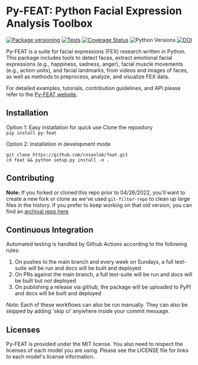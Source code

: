 # Py-FEAT: Python Facial Expression Analysis Toolbox
[![Package versioning](https://img.shields.io/pypi/v/py-feat.svg)](https://pypi.org/project/py-feat/)
[![Tests](https://github.com/cosanlab/py-feat/actions/workflows/tests_and_docs.yml/badge.svg)](https://github.com/cosanlab/py-feat/actions/workflows/tests_and_docs.yml)
[![Coverage Status](https://coveralls.io/repos/github/cosanlab/py-feat/badge.svg?branch=master)](https://coveralls.io/github/cosanlab/py-feat?branch=master)
![Python Versions](https://img.shields.io/badge/python-3.7%20%7C%203.8%20%7C%203.9-blue)
[![DOI](https://zenodo.org/badge/118517740.svg)](https://zenodo.org/badge/latestdoi/118517740)

Py-FEAT is a suite for facial expressions (FEX) research written in Python. This package includes tools to detect faces, extract emotional facial expressions (e.g., happiness, sadness, anger), facial muscle movements (e.g., action units), and facial landmarks, from videos and images of faces, as well as methods to preprocess, analyze, and visualize FEX data. 

For detailed examples, tutorials, contribution guidelines, and API please refer to the [Py-FEAT website](https://cosanlab.github.io/py-feat/). 

## Installation
Option 1: Easy installation for quick use
Clone the repository    
`pip install py-feat`  

Option 2: Installation in development mode
```
git clone https://github.com/cosanlab/feat.git
cd feat && python setup.py install -e . 
```

## Contributing

**Note:** If you forked or cloned this repo prior to 04/26/2022, you'll want to create a new fork or clone as we've used `git-filter-repo` to clean up large files in the history. If you prefer to keep working on that old version, you can find an [archival repo here](https://github.com/cosanlab/py-feat-archive)


## Continuous Integration

Automated testing is handled by Github Actions according to the following rules:
1. On pushes to the main branch and every week on Sundays, a full test-suite will be run and docs will be built and deployed
2. On PRs against the main branch, a full test-suite will be run and docs will be built but *not* deployed
3. On publishing a release via github, the package will be uploaded to PyPI and docs will be built and deployed

*Note*: Each of these workflows can also be run manually. They can also be skipped by adding 'skip ci' anywhere inside your commit message.

## Licenses
Py-FEAT is provided under the MIT license. You also need to respect the licenses of each model you are using. Please see the LICENSE file for links to each model's license information. 
